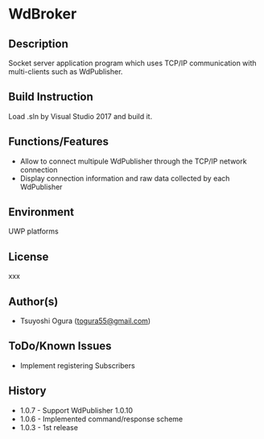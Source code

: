 # WdBroker
## Description
Socket server application program which uses TCP/IP communication with multi-clients such as WdPublisher.  
## Build Instruction
Load .sln by Visual Studio 2017 and build it. 
## Functions/Features
* Allow to connect multipule WdPublisher through the TCP/IP network connection  
* Display connection information and raw data collected by each WdPublisher   
## Environment
UWP platforms  
## License
xxx  
## Author(s)
* Tsuyoshi Ogura (togura55@gmail.com)  
## ToDo/Known Issues
* Implement registering Subscribers     
## History
* 1.0.7 - Support WdPublisher 1.0.10
* 1.0.6 - Implemented command/response scheme
* 1.0.3 - 1st release  